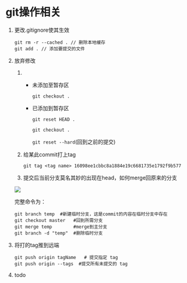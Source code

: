 # git操作相关

1. 更改.gitignore使其生效

   ```
   git rm -r --cached . // 删除本地缓存
   git add . // 添加要提交的文件
   ```

2. 放弃修改

   1. - 未添加至暂存区

        `git checkout .`

      - 已添加到暂存区

        `git reset HEAD .`

        `git checkout .`

        `git reset --hard`(回到之前的提交)

   2. 给某此commit打上tag

      `git tag <tag name> 16098ee1cbbc8a1884e19c6681735e1792f9b577 `

   3. 提交后当前分支莫名其妙的出现在head，如何merge回原来的分支

   ![](C:\Users\charlesliu\Desktop\企业微信截图_20200513141454.png)

   完整命令为：

   ```
   git branch temp  #新建临时分支，这是commit的内容在临时分支中存在
   git checkout master   #回到所需分支
   git merge temp        #merge到主分支
   git branch -d "temp"  #删除临时分支
   ```

3. 将打的tag推到远端

   ```
   git push origin tagName   # 提交指定 tag
   git push origin --tags  #提交所有未提交的 tag
   ```

   

4. todo